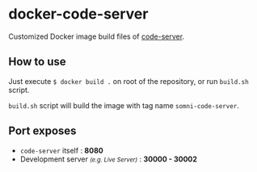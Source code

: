 # docker-code-server
Customized Docker image build files of [code-server](https://github.com/cdr/code-server).

## How to use
 Just execute `$ docker build .` on root of the repository, or run `build.sh` script.
  
 `build.sh` script will build the image with tag name `somni-code-server`.

## Port exposes
  - `code-server` itself : **8080**
  - Development server *<small>(e.g. Live Server)</small>* : **30000 - 30002**
